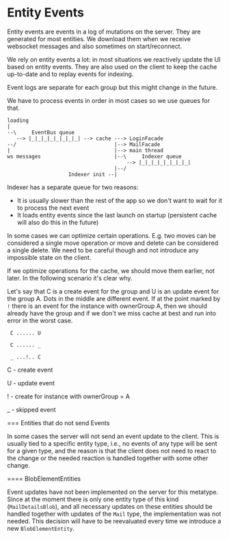 # Entity Events

Entity events are events in a log of mutations on the server. They are generated for most entities.
We download them when we receive websocket messages and also sometimes on start/reconnect.

We rely on entity events a lot: in most situations we reactively update the UI based on entity events.
They are also used on the client to keep the cache up-to-date and to replay events for indexing.

Event logs are separate for each group but this might change in the future.

We have to process events in order in most cases so we use queues for that.

```
loading
|
--\     EventBus queue
   --> |_|_|_|_|_|_|_|_| --> cache ---> LoginFacade
--/                                |--> MailFacade
|                                  |--> main thread
ws messages                        |--\     Indexer queue
                                       --> |_|_|_|_|_|_|_|_|
                                   |--/
                    Indexer init --|
```

Indexer has a separate queue for two reasons:
 - It is usually slower than the rest of the app so we don't want to wait for it to process the next event
 - It loads entity events since the last launch on startup (persistent cache will also do this in the future)

 In some cases we can optimize certain operations. E.g. two moves can be considered a single move operation or move and
 delete can be considered a single delete. We need to be careful though and not introduce any impossible state on the
 client.

 If we optimize operations for the cache, we should move them earlier, not later. In the following scenario
 it's clear why.

 Let's say that C is a create event for the group and U is an update event for the group A.
 Dots in the middle are different event. If at the point marked by `!` there is an event for
 the instance with ownerGroup A, then we should already have the group and if we don't we miss cache at best
 and run into error in the worst case.

```
 C ...... U

 C ...... _

 _ ...!.. C
```

 C - create event

 U - update event

 ! - create for instance with ownerGroup = A

 _ - skipped event

=== Entities that do not send Events

In some cases the server will not send an event update to the client. This is usually tied to a specific entity type, i.e., no events of any type will be sent for a given type, and the reason is that the client does not need to react to the change or the needed reaction is handled together with some other change.

==== BlobElementEntities

Event updates have not been implemented on the server for this metatype.
Since at the moment there is only one entity type of this kind (`MailDetailsBlob`), and all necessary updates on these entities should be handled together with updates of the `Mail` type, the implementation was not needed.
This decision will have to be reevaluated every time we introduce a new `BlobElementEntity`.